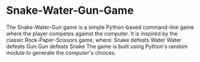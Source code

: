 # Snake-Water-Gun-Game
The Snake-Water-Gun game is a simple Python-based command-line game where the player competes against the computer. It is inspired by the classic Rock-Paper-Scissors game, where:  Snake defeats Water  Water defeats Gun  Gun defeats Snake  The game is built using Python's random module to generate the computer's choices.
